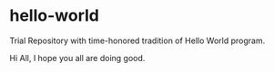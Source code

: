 # hello-world
Trial Repository with time-honored tradition of Hello World program.

Hi All,
I hope you all are doing good.

